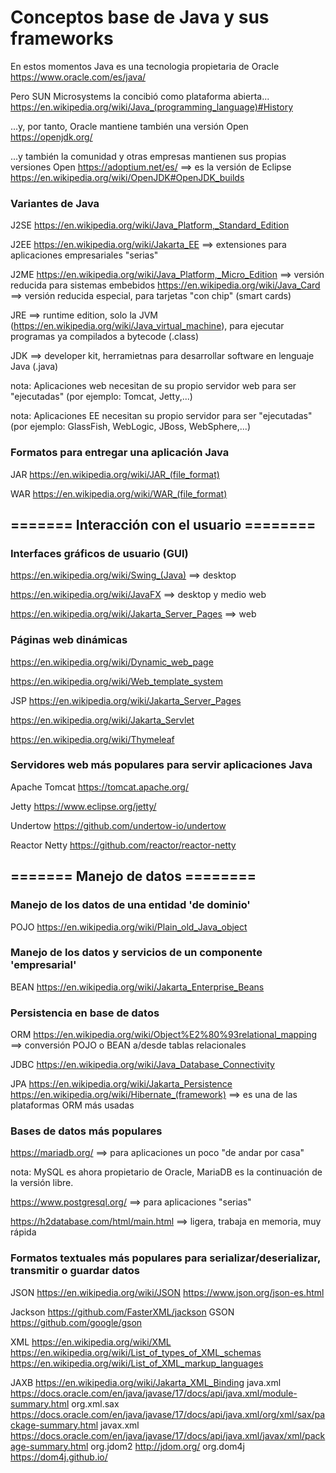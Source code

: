 # Conceptos base de Java y sus frameworks

En estos momentos Java es una tecnologia propietaria de Oracle
https://www.oracle.com/es/java/

Pero SUN Microsystems la concibió como plataforma abierta...
https://en.wikipedia.org/wiki/Java_(programming_language)#History

...y, por tanto, Oracle mantiene también una versión Open
https://openjdk.org/

...y también la comunidad y otras empresas mantienen sus propias versiones Open
https://adoptium.net/es/  ==> es la versión de Eclipse
https://en.wikipedia.org/wiki/OpenJDK#OpenJDK_builds


### Variantes de Java

J2SE https://en.wikipedia.org/wiki/Java_Platform,_Standard_Edition

J2EE https://en.wikipedia.org/wiki/Jakarta_EE  ==> extensiones para aplicaciones empresariales "serias"

J2ME https://en.wikipedia.org/wiki/Java_Platform,_Micro_Edition ==> versión reducida para sistemas embebidos
https://en.wikipedia.org/wiki/Java_Card  ==> versión reducida especial, para tarjetas "con chip" (smart cards)

JRE ==> runtime edition, solo la JVM (https://en.wikipedia.org/wiki/Java_virtual_machine), para ejecutar programas ya compilados a bytecode (.class)

JDK ==> developer kit, herramietnas para desarrollar software en lenguaje Java (.java)

nota: Aplicaciones web necesitan de su propio servidor web para ser "ejecutadas" (por ejemplo: Tomcat, Jetty,...)

nota: Aplicaciones EE necesitan su propio servidor para ser "ejecutadas" (por ejemplo: GlassFish, WebLogic, JBoss, WebSphere,...)

### Formatos para entregar una aplicación Java

JAR https://en.wikipedia.org/wiki/JAR_(file_format)

WAR https://en.wikipedia.org/wiki/WAR_(file_format)



## ======= Interacción con el usuario  ========


### Interfaces gráficos de usuario (GUI)

https://en.wikipedia.org/wiki/Swing_(Java)  ==> desktop

https://en.wikipedia.org/wiki/JavaFX  ==> desktop y medio web

https://en.wikipedia.org/wiki/Jakarta_Server_Pages   ==> web


### Páginas web dinámicas

https://en.wikipedia.org/wiki/Dynamic_web_page

https://en.wikipedia.org/wiki/Web_template_system

JSP https://en.wikipedia.org/wiki/Jakarta_Server_Pages

https://en.wikipedia.org/wiki/Jakarta_Servlet

https://en.wikipedia.org/wiki/Thymeleaf


### Servidores web más populares para servir aplicaciones Java

Apache Tomcat https://tomcat.apache.org/

Jetty https://www.eclipse.org/jetty/

Undertow https://github.com/undertow-io/undertow

Reactor Netty https://github.com/reactor/reactor-netty





## ======= Manejo de datos  ========


### Manejo de los datos de una entidad 'de dominio'

POJO https://en.wikipedia.org/wiki/Plain_old_Java_object

### Manejo de los datos y servicios de un componente 'empresarial'

BEAN https://en.wikipedia.org/wiki/Jakarta_Enterprise_Beans

### Persistencia en base de datos

ORM https://en.wikipedia.org/wiki/Object%E2%80%93relational_mapping ==> conversión POJO o BEAN a/desde tablas relacionales

JDBC https://en.wikipedia.org/wiki/Java_Database_Connectivity

JPA https://en.wikipedia.org/wiki/Jakarta_Persistence
https://en.wikipedia.org/wiki/Hibernate_(framework) ==> es una de las plataformas ORM más usadas



### Bases de datos más populares

https://mariadb.org/ ==> para aplicaciones un poco "de andar por casa"

nota: MySQL es ahora propietario de Oracle, MariaDB es la continuación de la versión libre.

https://www.postgresql.org/ ==> para aplicaciones "serias"

https://h2database.com/html/main.html ==> ligera, trabaja en memoria, muy rápida



### Formatos textuales más populares para serializar/deserializar, transmitir o guardar datos

JSON
https://en.wikipedia.org/wiki/JSON
https://www.json.org/json-es.html

Jackson https://github.com/FasterXML/jackson
GSON https://github.com/google/gson


XML
https://en.wikipedia.org/wiki/XML
https://en.wikipedia.org/wiki/List_of_types_of_XML_schemas
https://en.wikipedia.org/wiki/List_of_XML_markup_languages

JAXB https://en.wikipedia.org/wiki/Jakarta_XML_Binding
java.xml https://docs.oracle.com/en/java/javase/17/docs/api/java.xml/module-summary.html
org.xml.sax https://docs.oracle.com/en/java/javase/17/docs/api/java.xml/org/xml/sax/package-summary.html
javax.xml https://docs.oracle.com/en/java/javase/17/docs/api/java.xml/javax/xml/package-summary.html
org.jdom2 http://jdom.org/
org.dom4j https://dom4j.github.io/

